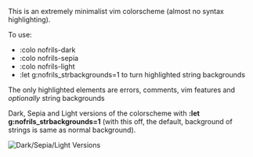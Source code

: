 This is an extremely minimalist vim colorscheme (almost no syntax highlighting).

To use:
- :colo nofrils-dark
- :colo nofrils-sepia
- :colo nofrils-light
- :let g:nofrils_strbackgrounds=1 to turn highlighted string backgrounds

The only highlighted elements are errors, comments, vim features and *optionally* string backgrounds

Dark, Sepia and Light versions of the colorscheme with **:let g:nofrils_strbackgrounds=1** (with this off, the default, background of strings is same as normal background). 

![Dark/Sepia/Light Versions](http://i.imgur.com/61LWJwZ.png)
